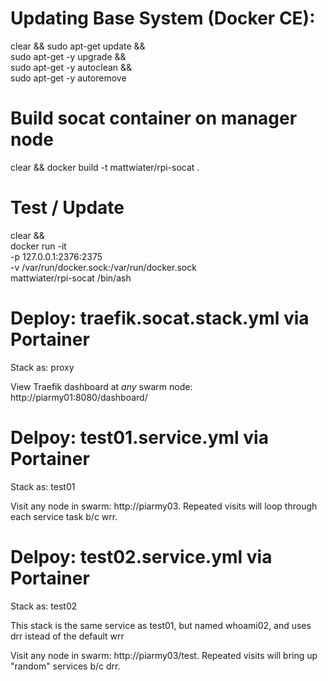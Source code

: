 # Updating Base System (Docker CE):
clear && sudo apt-get update && \
  sudo apt-get -y upgrade && \
  sudo apt-get -y autoclean && \
  sudo apt-get -y autoremove

# Build socat container on manager node

clear && docker build -t mattwiater/rpi-socat .

# Test / Update
clear && \
  docker run -it \
    -p 127.0.0.1:2376:2375 \
    -v /var/run/docker.sock:/var/run/docker.sock \
  mattwiater/rpi-socat /bin/ash

# Deploy: traefik.socat.stack.yml via Portainer

Stack as: proxy

View Traefik dashboard at *any* swarm node: http://piarmy01:8080/dashboard/

# Delpoy: test01.service.yml via Portainer

Stack as: test01

Visit any node in swarm: http://piarmy03. Repeated visits will loop through each service task b/c wrr.

# Delpoy: test02.service.yml via Portainer

Stack as: test02

This stack is the same service as test01, but named whoami02, and uses drr istead of the default wrr

Visit any node in swarm: http://piarmy03/test. Repeated visits will bring up "random" services b/c drr.

